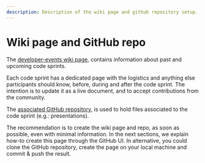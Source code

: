 ```yaml
---
description: Description of the wiki page and github repository setup.
---
```


# Wiki page and GitHub repo

The [developer-events wiki page](https://github.com/opengeospatial/developer-events/wiki), contains information about past and upcoming code sprints.&#x20;

Each code sprint has a dedicated page with the logistics and anything else participants should know, before, during and after the code sprint. The intention is to update it as a live document, and to accept contributions from the community.

The [associated GitHub repository](https://github.com/opengeospatial/developer-events), is used to hold files associated to the code sprint (e.g.: presentations).

The recommendation is to create the wiki page and repo, as soon as possible, even with minimal information. In the next sections, we explain how-to create this page through the GitHub UI. In alternative, you could clone the GitHub repository, create the page on your local machine and commit & push the result.


